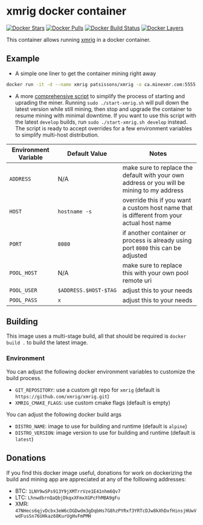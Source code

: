 # xmrig docker container

[![Docker Stars](https://img.shields.io/docker/stars/patsissons/xmrig.svg)](https://hub.docker.com/r/patsissons/xmrig/) [![Docker Pulls](https://img.shields.io/docker/pulls/patsissons/xmrig.svg)](https://hub.docker.com/r/patsissons/xmrig/) [![Docker Build Status](https://img.shields.io/docker/cloud/build/patsissons/xmrig.svg)](https://hub.docker.com/r/patsissons/xmrig/builds) [![Docker Layers](https://images.microbadger.com/badges/image/patsissons/xmrig.svg)](https://microbadger.com/images/patsissons/xmrig)

This container allows running [xmrig](https://github.com/xmrig/xmrig) in a docker container.

## Example

* A simple one liner to get the container mining right away

```bash
docker run -it -d --name xmrig patsissons/xmrig -o ca.minexmr.com:5555 -u 47NHecs6qjvDcbx3eW6cDGDwdm3gDqbHs7G8hzPYRxf3YRTcDJw8kXhDxfHinsjHUwVwdFusSn76UHkaz68KurUgHvFmPMH.github-xmrig -p x
```

* A more [comprehensive script](https://github.com/patsissons/xmrig-docker/blob/master/start-xmrig.sh) to simplify the process of starting and uprading the miner. Running `sudo ./start-xmrig.sh` will pull down the latest version while still mining, then stop and upgrade the container to resume mining with minimal downtime. If you want to use this
script with the latest `develop` builds, run `sudo ./start-xmrig.sh develop` instead. The script is ready to accept overrides for a few environment variables to simplify multi-host distribution.

|Environment Variable|Default Value|Notes|
|-|-|-|
|`ADDRESS`|N/A|make sure to replace the default with your own address or you will be mining to my address|
|`HOST`|`hostname -s`|override this if you want a custom host name that is different from your actual host name|
|`PORT`|`8080`|if another container or process is already using port `8080` this can be adjusted|
|`POOL_HOST`|N/A|make sure to replace this with your own pool remote uri|
|`POOL_USER`|`$ADDRESS.$HOST-$TAG`|adjust this to your needs|
|`POOL_PASS`|`x`|adjust this to your needs|

## Building

This image uses a multi-stage build, all that should be required is `docker build .` to build the latest image.

### Environment

You can adjust the following docker environment variables to customize the build process.

* `GIT_REPOSITORY`: use a custom git repo for `xmrig` (default is `https://github.com/xmrig/xmrig.git`)
* `XMRIG_CMAKE_FLAGS`: use custom cmake flags (default is empty)

You can adjust the following docker build args

* `DISTRO_NAME`: image to use for building and runtime (default is `alpine`)
* `DISTRO_VERSION`: image version to use for building and runtime (default is `latest`)

## Donations

If you find this docker image useful, donations for work on dockerizing the build and mining app are appreciated at any of the folllowing addresses:

* BTC: `1LNY9wSPs913Y9jXMTrrVze1E41nhm6Qv7`
* LTC: `LhnwdbrnQaQbjDkqxXFmxXGPcFhMBA9gFu`
* XMR: `47NHecs6qjvDcbx3eW6cDGDwdm3gDqbHs7G8hzPYRxf3YRTcDJw8kXhDxfHinsjHUwVwdFusSn76UHkaz68KurUgHvFmPMH`
